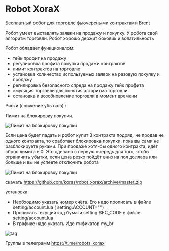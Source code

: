 # Robot XoraX
Бесплатный робот для торговле фьючерсными контрактами Brent

Робот умеет выставлять заявки на продажу и покупку. У робота свой алгоритм торговли. 
Робот хорошо держит боковик и волатильность

Робот обладает функционалом:
- тейк профит на продажу
- регулировка профита покупки продажи контрактов
- лимит контрактов на торговлю
- установка количество используемых заявок на разовую покупку и продажу
- регилировка безопасного спреда на продажу тейк профита
- эмуляция торговли для понятия алгоритма торговли
- остановка и возобновление торговли в момент времени

Риски (снижение убытков) : 

Лимит на блокировку покупки. 

![Лимит на блокировку покупки](https://raw.githubusercontent.com/koras/robot_xorax/master/images/readme/risk_buy_block.PNG)

Если цена будет падать и робот купит 3 контракта подряд, не продав не одного контракта, то сработает блокировка покупки, пока вы сами не разблокируете руками. При продаже хотя-бы одного контракта, идёт сброс лимита в 0. Это сделано с первую очередь для того, чтобы ограничить убытки, если цена резко пойдёт вниз на пол доллара или больше и вы не успеете отключить робота 


![Лимит на блокировку покупки](https://raw.githubusercontent.com/koras/robot_xorax/master/images/readme/scrin_work.PNG)
 


скачать https://github.com/koras/robot_xorax/archive/master.zip 


установка:
- Необходимо указать номер счёта. Его надо прописать в файле setting/account.lua  ( setting.ACCOUNT="")
- Прописать  текущий код бумаги setting.SEC_CODE в файле setting/account.lua 
- В графике надо указать Идентификатор my_br
 
![tag](https://raw.githubusercontent.com/koras/robot_xorax/master/images/readme/tag.PNG)

Группы в телеграмм https://t.me/robots_xorax

